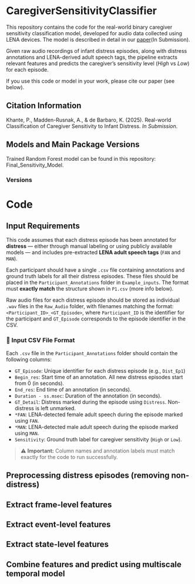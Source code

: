 # CaregiverSensitivityClassifier
This repository contains the code for the real-world binary caregiver sensitivity classification model, developed for audio data collected using LENA devices. The model is described in detail in our [paper]()(In Submission).

Given raw audio recordings of infant distress episodes, along with distress annotations and LENA-derived adult speech tags, the pipeline extracts relevant features and predicts the caregiver’s sensitivity level (_High_ vs _Low_) for each episode.

If you use this code or model in your work, please cite our paper (see below).

## Citation Information
Khante, P., Madden-Rusnak, A., & de Barbaro, K. (2025). Real-world Classification of Caregiver Sensitivity to Infant Distress. _In Submission_.

## Models and Main Package Versions 
Trained Random Forest model can be found in this repository: Final_Sensitivity_Model.

### Versions

# Code
## Input Requirements

This code assumes that each distress episode has been annotated for **distress** — either through manual labeling or using publicly available models — and includes pre-extracted **LENA adult speech tags** (`FAN` and `MAN`).

Each participant should have a single `.csv` file containing annotations and ground truth labels for all their distress episodes. These files should be placed in the `Participant_Annotations` folder in `Example_inputs`. The format must **exactly match** the structure shown in `P1.csv` (more info below).

Raw audio files for each distress episode should be stored as individual `.wav` files in the `Raw_Audio` folder, with filenames matching the format: `<Participant_ID>_<GT_Episode>`, where `Participant_ID` is the identifier for the participant and `GT_Episode` corresponds to the episode identifier in the CSV.

### 📄 Input CSV File Format

Each `.csv` file in the `Participant_Annotations` folder should contain the following columns:

- `GT_Episode`: Unique identifier for each distress episode (e.g., `Dist_Ep1`)
- `Begin_res`: Start time of an annotation. All new distress episodes start from 0 (in seconds).
- `End_res`: End time of an annotation (in seconds).
- `Duration - ss.msec`: Duration of the annotation (in seconds).
- `GT_Detail`: Distress marked during the episode using `Distress`. Non-distress is left unmarked.  
- `*FAN`: LENA-detected female adult speech during the episode marked using `FAN`.
- `*MAN`: LENA-detected male adult speech during the episode marked using `MAN`.
- `Sensitivity`: Ground truth label for caregiver sensitivity (`High` or `Low`).

> ⚠️ **Important:** Column names and annotation labels must match exactly for the code to run successfully.

## Preprocessing distress episodes (removing non-distress)



## Extract frame-level features

## Extract event-level features

## Extract state-level features

## Combine features and predict using multiscale temporal model
